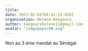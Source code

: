 ```yaml
---
title: 
date: 2023-02-01T08:41:23.858Z
organisation: Helene Bangoura 
author: bangourahelene11@gmail.com
avatar: "/img/pays/SN.svg"
---
```


Non au 3 éme mandat au Sénégal 